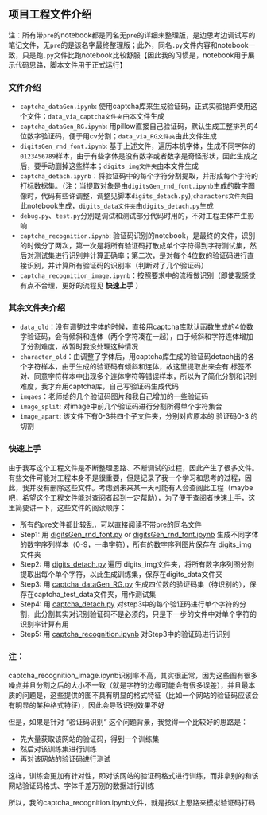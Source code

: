 ## 项目工程文件介绍

注：所有带`pre`的notebook都是同名无`pre`的详细未整理版，是边思考边调试写的笔记文件，无`pre`的是该名字最终整理版；此外，同名`.py`文件内容和notebook一致，只是跑`.py`文件比跑notebook比较舒服【因此我的习惯是，notebook用于展示代码思路，脚本文件用于正式运行】

### 文件介绍

+ `captcha_dataGen.ipynb`: 使用captcha库来生成验证码，正式实验抛弃使用这个文件；`data_via_captcha文件夹`由本文件生成
+ `captcha_dataGen_RG.ipynb`: 用pillow直接自己验证码，默认生成工整排列的4位数字验证码，便于用cv分割；`data_via_RG文件夹`由此文件生成
+ `digitsGen_rnd_font.ipynb`: 基于上述文件，遍历本机字体，生成不同字体的`0123456789`样本，由于有些字体是没有数字或者数字是奇怪形状，因此生成之后，要手动删掉这些样本；`digits_img文件夹`由本文件生成
+ `captcha_detach.ipynb`：将验证码中的每个字符分割提取，并形成每个字符的打标数据集。（注：当提取对象是由`digitsGen_rnd_font.ipynb`生成的数字图像时，代码有些许调整，调整见脚本`digits_detach.py`);`characters文件夹`由此notebook生成，`digits_data文件夹`由`digits_detach.py`生成
+ `debug.py`、`test.py`分别是调试和测试部分代码时用的，不对工程主体产生影响
+ `captcha_recognition.ipynb`: 验证码识别的notebook，是最终的文件，识别的时候分了两次，第一次是将所有验证码打散成单个字符得到字符测试集，然后对测试集进行识别并计算正确率；第二次，是对每个4位数的验证码进行直接识别，并计算所有验证码的识别率（判断对了几个验证码）
+ `captcha_recognition_image.ipynb`：按照要求中的流程做识别（即使我感觉有点不合理，更好的流程见 **快速上手** ）



### 其余文件夹介绍

+ `data_old`：没有调整过字体的时候，直接用captcha库默认函数生成的4位数字验证码，会有倾斜和连体（两个字符凑在一起），由于倾斜和字符连体增加了分割难度，故暂时我没处理这种情况
+ `character_old`：由调整了字体后，用captcha库生成的验证码detach出的各个字符样本，由于生成的验证码有倾斜和连体，故这里提取出来会有 标签不对、同意字符样本中出现多个连体字符等错误样本，所以为了简化分割和识别难度，我才弃用captcha库，自己写验证码生成代码
+ `imgaes`：老师给的几个验证码图片和我自己增加的一些验证码
+ `image_split`: 对image中前几个验证码进行分割所得单个字符集合
+ `image_apart`: 该文件下有0-3共四个子文件夹，分别对应原本的 验证码0-3 的切割

###  快速上手

由于我写这个工程文件是不断整理思路、不断调试的过程，因此产生了很多文件。有些文件可能对工程本身不是很重要，但是记录了我一个学习和思考的过程，因此，我并没有删除这些文件。考虑到未来某一天可能有人会查阅此工程（maybe吧，希望这个工程文件能对查阅者起到一定帮助），为了便于查阅者快速上手，这里简要讲一下，这些文件的阅读顺序：

+ 所有的pre文件都比较乱，可以直接阅读不带pre的同名文件
+ Step1: 用 [digitsGen_rnd_font.py](./digitsGen_rnd_font.py) or [digitsGen_rnd_font.ipynb](./digitsGen_rnd_font.ipynb) 生成不同字体的数字序列样本（0-9，一串字符），所有的数字序列图片保存在 digits_img 文件夹
+ Step2: 用 [digits_detach.py](./digits_detach.py) 遍历 digits_img文件夹，将所有数字序列图分割提取出每个单个字符，以此生成训练集，保存在digits_data文件夹
+ Step3: 用 [captcha_dataGen_RG.py](./captcha_dataGen_RG.py) 生成四位数的验证码集（待识别的），保存在captcha_test_data文件夹，用作测试集
+ Step4: 用 [captcha_detach.py](./captcha_detach.py) 对step3中的每个验证码进行单个字符的分割，此分割其实对识别验证码不是必须的，只是下一步的文件中对单个字符的识别率计算有用
+ Step5: 用 [captcha_recognition.ipynb](./captcha_recognition.ipynb) 对Step3中的验证码进行识别

### 注：

captcha_recognition_image.ipynb识别率不高，其实很正常，因为这些图有很多噪点并且分割之后的大小不一致（就是字符的边缘可能会有很多误差），并且最本质的问题是，这些提供的图不具有明显的格式特征（比如一个网站的验证码应该会有明显的某种格式特征），因此会导致识别效果不好

但是，如果是针对 “验证码识别“ 这个问题背景，我觉得一个比较好的思路是：

+ 先大量获取该网站的验证码，得到一个训练集
+ 然后对该训练集进行训练
+ 再对该网站的验证码进行测试

这样，训练会更加有针对性，即对该网站的验证码格式进行训练，而非拿别的和该网站验证码格式、字体千差万别的数据进行训练

所以，我的captcha_recognition.ipynb文件，就是按以上思路来模拟验证码打码